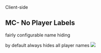 Client-side
## MC- No Player Labels
fairly configurable name hiding

by default always hides all player names
![](img/1.gif)

